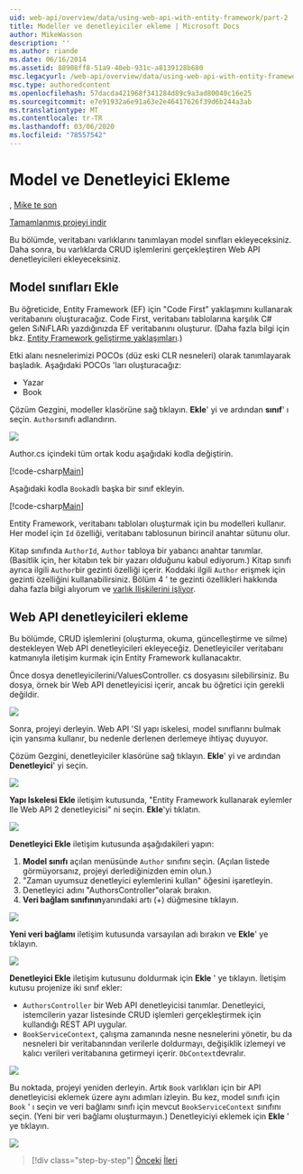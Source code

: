 ```yaml
---
uid: web-api/overview/data/using-web-api-with-entity-framework/part-2
title: Modeller ve denetleyiciler ekleme | Microsoft Docs
author: MikeWasson
description: ''
ms.author: riande
ms.date: 06/16/2014
ms.assetid: 88908ff8-51a9-40eb-931c-a8139128b680
msc.legacyurl: /web-api/overview/data/using-web-api-with-entity-framework/part-2
msc.type: authoredcontent
ms.openlocfilehash: 57dacda421968f341284d89c9a3ad80040c16e25
ms.sourcegitcommit: e7e91932a6e91a63e2e46417626f39d6b244a3ab
ms.translationtype: MT
ms.contentlocale: tr-TR
ms.lasthandoff: 03/06/2020
ms.locfileid: "78557542"
---
```

# <a name="add-models-and-controllers"></a>Model ve Denetleyici Ekleme

, [Mike te son](https://github.com/MikeWasson)

[Tamamlanmış projeyi indir](https://github.com/MikeWasson/BookService)

Bu bölümde, veritabanı varlıklarını tanımlayan model sınıfları ekleyeceksiniz. Daha sonra, bu varlıklarda CRUD işlemlerini gerçekleştiren Web API denetleyicileri ekleyeceksiniz.

## <a name="add-model-classes"></a>Model sınıfları Ekle

Bu öğreticide, Entity Framework (EF) için "Code First" yaklaşımını kullanarak veritabanını oluşturacağız. Code First, veritabanı tablolarına karşılık C# gelen SıNıFLARı yazdığınızda EF veritabanını oluşturur. (Daha fazla bilgi için bkz. [Entity Framework geliştirme yaklaşımları](https://msdn.microsoft.com/library/ms178359%28v=vs.110%29.aspx#dbfmfcf).)

Etki alanı nesnelerimizi POCOs (düz eski CLR nesneleri) olarak tanımlayarak başladık. Aşağıdaki POCOs 'ları oluşturacağız:

- Yazar
- Book

Çözüm Gezgini, modeller klasörüne sağ tıklayın. **Ekle**' yi ve ardından **sınıf**' ı seçin. `Author`sınıfı adlandırın.

![](part-2/_static/image1.png)

Author.cs içindeki tüm ortak kodu aşağıdaki kodla değiştirin.

[!code-csharp[Main](part-2/samples/sample1.cs)]

Aşağıdaki kodla `Book`adlı başka bir sınıf ekleyin.

[!code-csharp[Main](part-2/samples/sample2.cs)]

Entity Framework, veritabanı tabloları oluşturmak için bu modelleri kullanır. Her model için `Id` özelliği, veritabanı tablosunun birincil anahtar sütunu olur.

Kitap sınıfında `AuthorId`, `Author` tabloya bir yabancı anahtar tanımlar. (Basitlik için, her kitabın tek bir yazarı olduğunu kabul ediyorum.) Kitap sınıfı ayrıca ilgili `Author`bir gezinti özelliği içerir. Koddaki ilgili `Author` erişmek için gezinti özelliğini kullanabilirsiniz. Bölüm 4 ' te gezinti özellikleri hakkında daha fazla bilgi alıyorum ve [varlık Ilişkilerini işliyor](part-4.md).

## <a name="add-web-api-controllers"></a>Web API denetleyicileri ekleme

Bu bölümde, CRUD işlemlerini (oluşturma, okuma, güncelleştirme ve silme) destekleyen Web API denetleyicileri ekleyeceğiz. Denetleyiciler veritabanı katmanıyla iletişim kurmak için Entity Framework kullanacaktır.

Önce dosya denetleyicilerini/ValuesController. cs dosyasını silebilirsiniz. Bu dosya, örnek bir Web API denetleyicisi içerir, ancak bu öğretici için gerekli değildir.

![](part-2/_static/image2.png)

Sonra, projeyi derleyin. Web API 'SI yapı iskelesi, model sınıflarını bulmak için yansıma kullanır, bu nedenle derlenen derlemeye ihtiyaç duyuyor.

Çözüm Gezgini, denetleyiciler klasörüne sağ tıklayın. **Ekle**' yi ve ardından **Denetleyici**' yi seçin.

![](part-2/_static/image3.png)

**Yapı Iskelesi Ekle** iletişim kutusunda, "Entity Framework kullanarak eylemler Ile Web API 2 denetleyicisi" ni seçin. **Ekle**'yi tıklatın.

![](part-2/_static/image4.png)

**Denetleyici Ekle** iletişim kutusunda aşağıdakileri yapın:

1. **Model sınıfı** açılan menüsünde `Author` sınıfını seçin. (Açılan listede görmüyorsanız, projeyi derlediğinizden emin olun.)
2. "Zaman uyumsuz denetleyici eylemlerini kullan" öğesini işaretleyin.
3. Denetleyici adını &quot;AuthorsController&quot;olarak bırakın.
4. **Veri bağlam sınıfının**yanındaki artı (+) düğmesine tıklayın.

![](part-2/_static/image5.png)

**Yeni veri bağlamı** iletişim kutusunda varsayılan adı bırakın ve **Ekle**' ye tıklayın.

![](part-2/_static/image6.png)

**Denetleyici Ekle** iletişim kutusunu doldurmak için **Ekle** ' ye tıklayın. İletişim kutusu projenize iki sınıf ekler:

- `AuthorsController` bir Web API denetleyicisi tanımlar. Denetleyici, istemcilerin yazar listesinde CRUD işlemleri gerçekleştirmek için kullandığı REST API uygular.
- `BookServiceContext`, çalışma zamanında nesne nesnelerini yönetir, bu da nesneleri bir veritabanından verilerle doldurmayı, değişiklik izlemeyi ve kalıcı verileri veritabanına getirmeyi içerir. `DbContext`devralır.

![](part-2/_static/image7.png)

Bu noktada, projeyi yeniden derleyin. Artık `Book` varlıkları için bir API denetleyicisi eklemek üzere aynı adımları izleyin. Bu kez, model sınıfı için `Book` ' ı seçin ve veri bağlamı sınıfı için mevcut `BookServiceContext` sınıfını seçin. (Yeni bir veri bağlamı oluşturmayın.) Denetleyiciyi eklemek için **Ekle** ' ye tıklayın.

![](part-2/_static/image8.png)

> [!div class="step-by-step"]
> [Önceki](part-1.md)
> [İleri](part-3.md)
